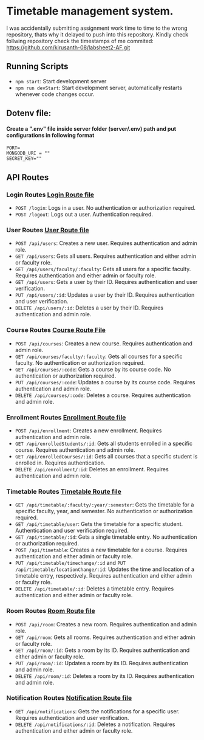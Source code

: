 # Timetable management system.

I was accidentally submitting assignment work time to time to the wrong repository, thats why it delayed to push into this repository.
Kindly check follwing repository check the timestamps of me commited:
    https://github.com/kirusanth-08/labsheet2-AF.git


## Running Scripts
- `npm start`: Start development server
- `npm run devStart`:  Start development server, automatically restarts whenever code changes occur.


## Dotenv file:
#### Create a ".env" file inside server folder (server/.env) path and put configurations in following format
    PORT=
    MONGODB_URI = ""
    SECRET_KEY=""

## API Routes

### Login Routes    [Login Route file](./routes/loginRoute.js)
- `POST /login`: Logs in a user. No authentication or authorization required.
- `POST /logout`: Logs out a user. Authentication required.

### User Routes     [User Route file](./routes/userRoutes.js)
- `POST /api/users`: Creates a new user. Requires authentication and admin role.
- `GET /api/users`: Gets all users. Requires authentication and either admin or faculty role.
- `GET /api/users/faculty/:faculty`: Gets all users for a specific faculty. Requires authentication and either admin or faculty role.
- `GET /api/users`: Gets a user by their ID. Requires authentication and user verification.
- `PUT /api/users/:id`: Updates a user by their ID. Requires authentication and user verification.
- `DELETE /api/users/:id`: Deletes a user by their ID. Requires authentication and admin role.

### Course Routes   [Course Route File](./routes/courseRoutes.js)
- `POST /api/courses`: Creates a new course. Requires authentication and admin role.
- `GET /api/courses/faculty/:faculty`: Gets all courses for a specific faculty. No authentication or authorization required.
- `GET /api/courses/:code`: Gets a course by its course code. No authentication or authorization required.
- `PUT /api/courses/:code`: Updates a course by its course code. Requires authentication and admin role.
- `DELETE /api/courses/:code`: Deletes a course. Requires authentication and admin role.

### Enrollment Routes   [Enrollment Route file](./routes/enrollmentRoutes.js)
- `POST /api/enrollment`: Creates a new enrollment. Requires authentication and admin role.
- `GET /api/enrolledStudents/:id`: Gets all students enrolled in a specific course. Requires authentication and admin role.
- `GET /api/enrolledCourses/:id`: Gets all courses that a specific student is enrolled in. Requires authentication.
- `DELETE /api/enrollment/:id`: Deletes an enrollment. Requires authentication and admin role.

### Timetable Routes    [Timetable Route file](./routes/timetableRoutes.js)
- `GET /api/timetable/:faculty/:year/:semester`: Gets the timetable for a specific faculty, year, and semester. No authentication or authorization required.
- `GET /api/timetable/user`: Gets the timetable for a specific student. Authentication and user verification required.
- `GET /api/timetable/:id`: Gets a single timetable entry. No authentication or authorization required.
- `POST /api/timetable`: Creates a new timetable for a course. Requires authentication and either admin or faculty role.
- `PUT /api/timetable/timechange/:id` and `PUT /api/timetable/locationChange/:id`: Updates the time and location of a timetable entry, respectively. Requires authentication and either admin or faculty role.
- `DELETE /api/timetable/:id`: Deletes a timetable entry. Requires authentication and either admin or faculty role.

### Room Routes     [Room Route file](./routes/roomRoutes.js)
- `POST /api/room`: Creates a new room. Requires authentication and admin role.
- `GET /api/room`: Gets all rooms. Requires authentication and either admin or faculty role.
- `GET /api/room/:id`: Gets a room by its ID. Requires authentication and either admin or faculty role.
- `PUT /api/room/:id`: Updates a room by its ID. Requires authentication and admin role.
- `DELETE /api/room/:id`: Deletes a room by its ID. Requires authentication and admin role.

### Notification Routes     [Notification Route file](./routes/notificationRoutes.js)
- `GET /api/notifications`: Gets the notifications for a specific user. Requires authentication and user verification.
- `DELETE /api/notifications/:id`: Deletes a notification. Requires authentication and either admin or faculty role.